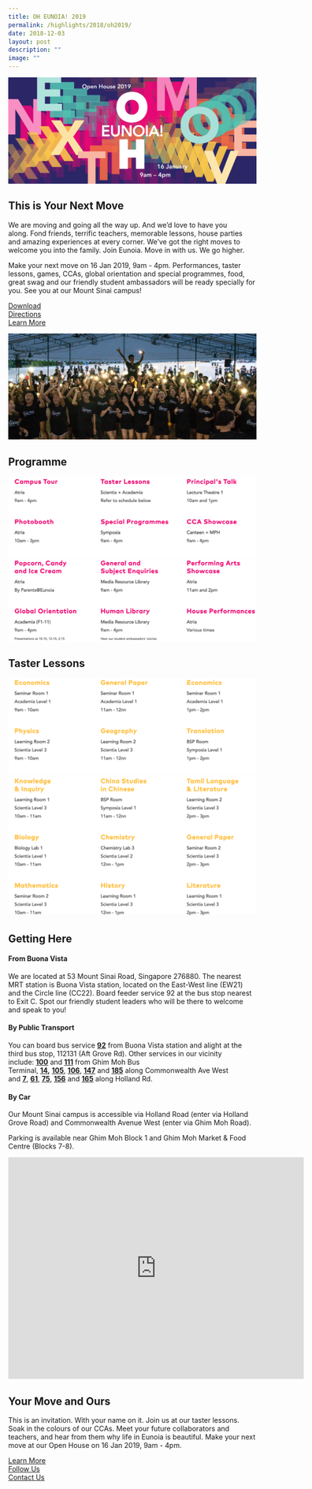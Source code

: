 ```yaml
---
title: OH EUNOIA! 2019
permalink: /highlights/2018/oh2019/
date: 2018-12-03
layout: post
description: ""
image: ""
---
```

![](/images/OH2019_Banner_5k.png)

## This is Your Next Move

We are moving and going all the way up.&nbsp;And we’d love to have you along.&nbsp;Fond friends, terrific teachers, memorable lessons, house parties and amazing experiences at every corner. We’ve got the right moves to welcome you into the family.&nbsp;Join Eunoia. Move in with us. We go higher.

Make your next move on 16 Jan 2019, 9am - 4pm.&nbsp;Performances, taster lessons, games, CCAs, global orientation and special programmes, food, great swag and our friendly student ambassadors will be ready specially for you. See you&nbsp;at our Mount Sinai campus!

[Download](/files/OH2019-Programme.pdf)   
[Directions](#Directions)   
[Learn More](/highlights/2018/nextmove/)

![](/images/OH2019_Lights.jpg)

## Programme

![](/images/19-prog-1-1.png)
![](/images/19-prog-2.png)


## Taster Lessons

![](/images/19-tl-1.png)
![](/images/19-tl-2.png)

<a id="Directions"></a>

## Getting Here

#### From Buona Vista

We are located at 53 Mount Sinai Road, Singapore 276880. The nearest MRT station is Buona Vista station, located on the East-West line (EW21) and the&nbsp;Circle line (CC22). Board feeder service 92 at&nbsp;the bus stop nearest to Exit C. Spot our friendly student leaders who will be there to welcome and speak to you!

#### By Public Transport

You can board bus service&nbsp;**[92](https://www.transitlink.com.sg/eservice/eguide/service_route.php?service=92)**&nbsp;from Buona Vista station and alight at the third bus stop, 112131 (Aft Grove Rd). Other services in our&nbsp;vicinity include:&nbsp;**[100](https://www.transitlink.com.sg/eservice/eguide/service_route.php?service=100)**&nbsp;and&nbsp;**[111](https://www.transitlink.com.sg/eservice/eguide/service_route.php?service=111)**&nbsp;from Ghim Moh Bus Terminal,&nbsp;**[14](https://www.transitlink.com.sg/eservice/eguide/service_route.php?service=14),**&nbsp;[**105**](https://www.transitlink.com.sg/eservice/eguide/service_route.php?service=105),&nbsp;[**106**](https://www.transitlink.com.sg/eservice/eguide/service_route.php?service=106),&nbsp;[**147**](https://www.transitlink.com.sg/eservice/eguide/service_route.php?service=147)&nbsp;and&nbsp;**[185](https://www.transitlink.com.sg/eservice/eguide/service_route.php?service=185)**&nbsp;along Commonwealth Ave&nbsp;West and&nbsp;[**7**](https://www.sbstransit.com.sg/journeyplan/servicedetails.aspx?serviceno=007),&nbsp;[**61**](https://www.transitlink.com.sg/eservice/eguide/service_route.php?service=61),&nbsp;[**75**](https://www.transitlink.com.sg/eservice/eguide/service_route.php?service=75),&nbsp;[**156**](https://www.transitlink.com.sg/eservice/eguide/service_route.php?service=156)&nbsp;and&nbsp;**[165](https://www.transitlink.com.sg/eservice/eguide/service_route.php?service=165)**&nbsp;along Holland Rd.

#### By&nbsp;Car

Our Mount Sinai campus is accessible via Holland Road (enter via Holland Grove Road) and Commonwealth Avenue West (enter via Ghim Moh Road).

Parking is available near Ghim Moh Block 1 and Ghim Moh Market &amp; Food Centre (Blocks 7-8).

<center><iframe loading="lazy" allowfullscreen="" style="border:0;" height="450" width="600" src="https://www.google.com/maps/embed?pb=!1m14!1m8!1m3!1d7977.539726158468!2d103.786672!3d1.313548!3m2!1i1024!2i768!4f13.1!3m3!1m2!1s0x31da1a65f3826eb1%3A0xf30b421a4b30124e!2s53%20Mount%20Sinai%20Rd%2C%20Singapore%20276880!5e0!3m2!1sen!2sus!4v1675568941643!5m2!1sen!2sus"></iframe></center>

## Your Move and Ours

This is an invitation. With your name on it. Join us at our taster lessons. Soak in the colours of our CCAs. Meet your future collaborators and teachers, and hear from them why life in Eunoia is beautiful. Make your next move at our Open House on 16 Jan 2019, 9am - 4pm. 

[Learn More](/highlights/2018/nextmove/)   
[Follow Us](https://www.instagram.com/eunoiajc)   
[Contact Us](/about/contact-us/)